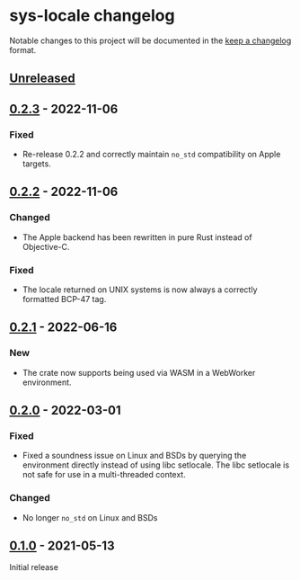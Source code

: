 # sys-locale changelog

Notable changes to this project will be documented in the [keep a changelog](https://keepachangelog.com/en/1.0.0/) format.

## [Unreleased]

## [0.2.3] - 2022-11-06

### Fixed
- Re-release 0.2.2 and correctly maintain `no_std` compatibility on Apple targets.

## [0.2.2] - 2022-11-06

### Changed
- The Apple backend has been rewritten in pure Rust instead of Objective-C.

### Fixed
- The locale returned on UNIX systems is now always a correctly formatted BCP-47 tag.

## [0.2.1] - 2022-06-16

### New

- The crate now supports being used via WASM in a WebWorker environment.

## [0.2.0] - 2022-03-01

### Fixed

- Fixed a soundness issue on Linux and BSDs by querying the environment directly instead of using libc setlocale. The libc setlocale is not safe for use in a multi-threaded context.

### Changed

- No longer `no_std` on Linux and BSDs

## [0.1.0] - 2021-05-13

Initial release

[Unreleased]: https://github.com/1Password/sys-locale/compare/v0.2.3...HEAD
[0.1.0]: https://github.com/1Password/sys-locale/releases/tag/v0.1.0
[0.2.0]: https://github.com/1Password/sys-locale/releases/tag/v0.2.0
[0.2.1]: https://github.com/1Password/sys-locale/releases/tag/v0.2.1
[0.2.2]: https://github.com/1Password/sys-locale/releases/tag/v0.2.2
[0.2.3]: https://github.com/1Password/sys-locale/releases/tag/v0.2.3
